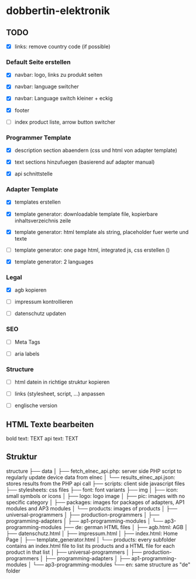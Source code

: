 # dobbertin-elektronik
 
## TODO

- [x] links: remove country code (if possible)

### Default Seite erstellen
- [x] navbar: logo, links zu produkt seiten
- [x] navbar: language switcher
- [x] navbar: Language switch kleiner + eckig
- [x] footer
- [ ] index product liste, arrow button switcher


### Programmer Template
- [x] description section abaendern (css und html von adapter template)
- [x] text sections hinzufuegen (basierend auf adapter manual)
- [x] api schnittstelle


### Adapter Template
- [x] templates erstellen
- [x] template generator: downloadable template file, kopierbare inhaltsverzeichnis zeile
- [x] template generator: html template als string, placeholder fuer werte und texte
- [ ] template generator: one page html, integrated js, css erstellen ()
- [x] template generator: 2 languages


### Legal
- [x] agb kopieren
- [ ] impressum kontrollieren
- [ ] datenschutz updaten


### SEO
- [ ] Meta Tags 
- [ ] aria labels


### Structure
- [ ] html datein in richtige struktur kopieren
- [ ] links (stylesheet, script, ...) anpassen
- [ ] englische version




## HTML Texte bearbeiten
bold text: <span class="bold">TEXT</span>
api text: <span data-api="beep2_devices">TEXT</span>


## Struktur

structure
├── data
│   ├── fetch_elnec_api.php: server side PHP script to regularly update device data from elnec
│   └── results_elnec_api.json: stores results from the PHP api call
├── scripts: client side javascript files
├── stylesheets: css files
├── font: font variants
├── img
│   ├── icon: small symbols or icons
│   ├── logo: logo image
│   ├── pic: images with no specific category
│   ├── packages: images for packages of adapters, AP1 modules and AP3 modules
│   └── products: images of products
│       ├── universal-programmers
│       ├── production-programmers
│       ├── programming-adapters
│       ├── ap1-programming-modules
│       └── ap3-programming-modules
├── de: german HTML files
│   ├── agb.html: AGB
│   ├── datenschutz.html
│   ├── impressum.html
│   ├── index.html: Home Page
│   ├── template_generator.html
│   └── products: every subfolder contains an index.html file to list its products and a HTML file for each product in that list
│       ├── universal-programmers
│       ├── production-programmers
│       ├── programming-adapters
│       ├── ap1-programming-modules
│       └── ap3-programming-modules
└── en: same structure as "de" folder